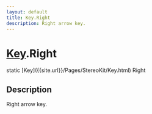 ```yaml
---
layout: default
title: Key.Right
description: Right arrow key.
---
```

# [Key]({{site.url}}/Pages/StereoKit/Key.html).Right

<div class='signature' markdown='1'>
static [Key]({{site.url}}/Pages/StereoKit/Key.html) Right
</div>

## Description
Right arrow key.

